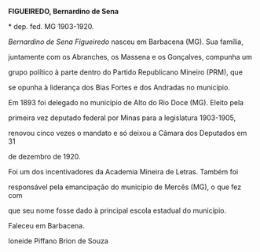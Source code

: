 **FIGUEIREDO, Bernardino de Sena**



\* dep. fed. MG 1903-1920.



*Bernardino de Sena Figueiredo* nasceu em Barbacena (MG). Sua família,

juntamente com os Abranches, os Massena e os Gonçalves, compunha um

grupo político à parte dentro do Partido Republicano Mineiro (PRM), que

se opunha à liderança dos Bias Fortes e dos Andradas no município.



Em 1893 foi delegado no município de Alto do Rio Doce (MG). Eleito pela

primeira vez deputado federal por Minas para a legislatura 1903-1905,

renovou cinco vezes o mandato e só deixou a Câmara dos Deputados em 31

de dezembro de 1920.



Foi um dos incentivadores da Academia Mineira de Letras. Também foi

responsável pela emancipação do município de Mercês (MG), o que fez com

que seu nome fosse dado à principal escola estadual do município.



Faleceu em Barbacena.



Ioneide Piffano Brion de Souza



